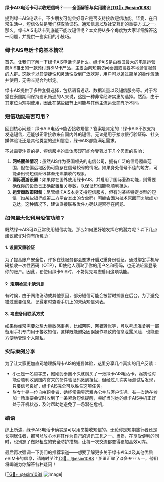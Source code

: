 **绿卡AIS电话卡可以收短信吗？——全面解答与实用建议[[TG💪+ @esim1088](https://t.me/s/esim1088)]**

提到绿卡AIS电话卡，不少朋友可能会好奇它是否支持接收短信功能。毕竟，在日常生活中，短信依然是我们获取验证码、通知信息以及社交互动的重要方式之一。那么，绿卡AIS电话卡到底能不能收短信呢？本文将从多个角度为大家详细解答这一问题，并提供一些实用的小技巧。

### 绿卡AIS电话卡的基本情况

首先，让我们了解一下绿卡AIS电话卡是什么。绿卡AIS是由泰国最大的电信运营商AIS推出的一款预付费SIM卡产品，主要面向短期访问泰国或需要本地通信服务的人群。这款卡以其便捷性和灵活性受到广泛欢迎，用户可以通过简单的操作激活并使用，无需长期合约绑定。

绿卡AIS提供了多种套餐选择，包括语音通话、数据流量以及短信服务等。对于希望在泰国期间保持通讯畅通的人来说，这是一种非常经济实惠的选择。然而，由于其定位为短期使用，因此在某些细节上可能与其他主流运营商有所不同。

### 短信功能是否可用？

回到核心问题：绿卡AIS电话卡能否接收短信？答案是肯定的！绿卡AIS不仅支持发送短信，还能够正常接收来自国内外的短信。无论是用于接收银行验证码、社交媒体验证还是其他类型的通知信息，绿卡AIS都能满足需求。

不过需要注意的是，短信服务的具体表现可能会受到以下几个因素的影响：

1. **网络覆盖情况**：虽然AIS作为泰国领先的电信公司，拥有广泛的信号覆盖范围，但在偏远地区仍可能存在信号较弱的情况。如果身处信号不佳的地方，可能会出现短信延迟甚至无法接收的现象。
2. **国际漫游设置**：如果你在国外使用绿卡AIS，并启用了国际漫游功能，则需要确保你的设备已正确配置相关参数，以保证短信能够顺利抵达。
3. **运营商政策限制**：尽管绿卡AIS本身支持短信服务，但有时某些特定类型的短信（如某些银行或第三方平台发出的安全码）可能会因为技术原因而未能成功送达。这种情况下，建议直接联系发件方确认是否存在问题。

### 如何最大化利用短信功能？

既然绿卡AIS可以正常使用短信功能，那么如何更好地发挥它的潜力呢？以下几点建议或许对你有所帮助：

#### 1. 设置双重验证
为了提高账户安全性，许多在线服务都会要求开启双重身份验证。通过绑定手机号码接收一次性密码（OTP），即使他人窃取了你的用户名和密码，也无法轻易登录你的账户。因此，在使用绿卡AIS时，不妨优先考虑启用这项功能。

#### 2. 定期检查未读消息
有时候，由于网络波动或其他原因，部分短信可能会被暂时搁置在后台。为了避免错过重要信息，记得定时查看手机上的未读短信列表。

#### 3. 考虑备用联系方式
如果你经常需要处理大量敏感事务，比如网购、网银转账等，可以考虑准备另一部备用手机专门用于接收短信。这样既能避免因误操作导致的信息泄露风险，也能更方便地管理个人隐私。

### 实际案例分享

为了让大家更加直观地理解绿卡AIS的短信体验，这里分享几个真实的用户反馈：

- 小王是一名留学生，他刚到泰国不久就购买了一张绿卡AIS电话卡。起初他对能否顺利收到国内寄来的邮件验证码感到担忧，但经过几次实际测试后发现，只要信号良好，绿卡AIS完全可以胜任这项任务。
- 张女士是一位自由职业者，她经常需要远程办公并与客户沟通。有一次她在参加一场重要会议时收到了一条紧急短信提醒，幸好当时她的绿卡AIS手机正好处于开机状态，及时帮助她避免了一场潜在危机。

### 结语

综上所述，绿卡AIS电话卡确实是可以用来接收短信的。无论你是短期旅行者还是长期居住者，都可以放心地将其作为自己的通讯工具之一。当然，在享受便利的同时，也别忘了做好相应的安全防护措施，让每一次交流都变得更加高效可靠。

最后再次强调一下我们的推荐渠道——想要了解更多关于绿卡AIS以及其他优质eSIM卡的信息，请随时关注[TG💪+ @esim1088](https://t.me/s/esim1088)！那里汇聚了众多专业人士，他们将竭诚为你解答各种疑问！

[[TG💪+ @esim1088](https://t.me/s/esim1088) ![Image](https://i.postimg.cc/4NQfJmqS/Snipaste-2025-05-13-00-14-12.png)]